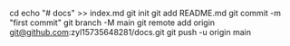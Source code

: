 cd
echo "# docs" >> index.md
git init
git add README.md
git commit -m "first commit"
git branch -M main
git remote add origin git@github.com:zyl15735648281/docs.git
git push -u origin main
